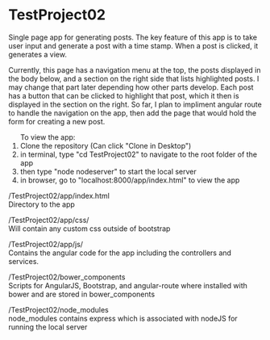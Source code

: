 # TestProject02 <br>
Single page app for generating posts. The key feature of this app is to take user input and generate a post with a time stamp. When a post is clicked, it generates a view.<br>

Currently, this page has a navigation menu at the top, the posts displayed in the body below, and a section on the right side that lists highlighted posts. I may change that part later depending how other parts develop. Each post has a button that can be clicked to highlight that post, which it then is displayed in the section on the right. So far, I plan to impliment angular route to handle the navigation on the app, then add the page that would hold the form for creating a new post.<br>

<ol>To view the app:
<li>Clone the repository (Can click "Clone in Desktop")</li>
<li>in terminal, type "cd TestProject02" to navigate to the root folder of the app</li>
<li>then type "node nodeserver" to start the local server</li>
<li>in browser, go to "localhost:8000/app/index.html" to view the app</li>
</ol>



/TestProject02/app/index.html <br>
Directory to the app

/TestProject02/app/css/ <br>
Will contain any custom css outside of bootstrap

/TestProject02/app/js/ <br>
Contains the angular code for the app including the controllers and services.

/TestProject02/bower_components <br>
Scripts for AngularJS, Bootstrap, and angular-route where installed with bower and are stored in bower_components<br>

/TestProject02/node_modules <br>
node_modules contains express which is associated with nodeJS for running the local server
